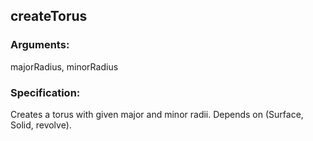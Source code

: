 ## createTorus
### Arguments: 
majorRadius, minorRadius
### Specification: 
Creates a torus with given major and minor radii. Depends on (Surface, Solid, revolve).
